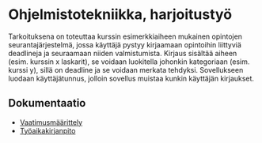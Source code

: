 # Ohjelmistotekniikka, harjoitustyö

Tarkoituksena on toteuttaa kurssin esimerkkiaiheen mukainen opintojen seurantajärjestelmä, jossa käyttäjä pystyy kirjaamaan opintoihin liittyviä deadlineja ja seuraamaan niiden valmistumista. Kirjaus sisältää aiheen (esim. kurssin x laskarit), se voidaan luokitella johonkin kategoriaan (esim. kurssi y), sillä on deadline ja se voidaan merkata tehdyksi. Sovellukseen luodaan käyttäjätunnus, jolloin sovellus muistaa kunkin käyttäjän kirjaukset.

## Dokumentaatio

- [Vaatimusmäärittely](./dokumentaatio/vaatimusmaarittely.md)
- [Työaikakirjanpito](./dokumentaatio/tuntikirjanpito.md)